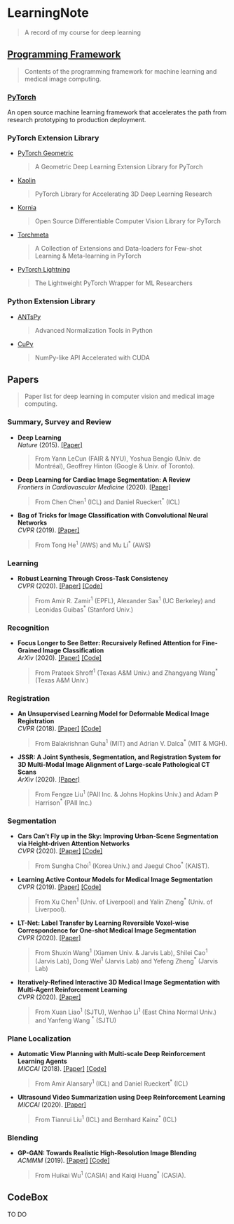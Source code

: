 # LearningNote
> A record of my course for deep learning

## [Programming Framework](Programming/Library_summary.md)
> Contents of the programming framework for machine learning and medical image computing.  

### [PyTorch](https://pytorch.org/)  
 An open source machine learning framework that accelerates the path from research prototyping to production deployment.

### PyTorch Extension Library
- [PyTorch Geometric](https://github.com/rusty1s/pytorch_geometric)
  > A Geometric Deep Learning Extension Library for PyTorch
- [Kaolin](https://github.com/NVIDIA/GameWorkskaolin)
  > PyTorch Library for Accelerating 3D Deep Learning Research
- [Kornia](https://github.com/kornia/kornia)
  > Open Source Differentiable Computer Vision Library for PyTorch
- [Torchmeta](https://github.com/tristandeleu/pytorch-meta)
  > A Collection of Extensions and Data-loaders for Few-shot Learning & Meta-learning in PyTorch
- [PyTorch Lightning](https://github.com/PyTorchLightning/pytorch-lightning)
  > The Lightweight PyTorch Wrapper for ML Researchers

  
### Python Extension Library
- [ANTsPy](https://github.com/ANTsX/ANTsPy)
  > Advanced Normalization Tools in Python
- [CuPy](https://github.com/cupy/cupy)
  > NumPy-like API Accelerated with CUDA


## Papers
> Paper list for deep learning in computer vision and medical image computing. 

### Summary, Survey and Review
- **Deep Learning**   
  *Nature* (2015). [[Paper]](https://www.nature.com/articles/nature14539)
  > From Yann LeCun (FAIR & NYU), Yoshua Bengio (Univ. de Montréal), Geoffrey Hinton (Google & Univ. of Toronto).
- **Deep Learning for Cardiac Image Segmentation: A Review**  
  *Frontiers in Cardiovascular Medicine* (2020). [[Paper]](https://www.ncbi.nlm.nih.gov/pmc/articles/PMC7066212/)
  > From Chen Chen<sup>1</sup> (ICL) and Daniel Rueckert<sup>*</sup> (ICL)
- **Bag of Tricks for Image Classification with Convolutional Neural Networks**  
  *CVPR* (2019). [[Paper]](https://arxiv.org/pdf/1812.01187v2.pdf)
  > From Tong He<sup>1</sup> (AWS) and Mu Li<sup>*</sup> (AWS)

### Learning
- **Robust Learning Through Cross-Task Consistency**  
  *CVPR* (2020). [[Paper]](https://consistency.epfl.ch/Cross_Task_Consistency_CVPR2020.pdf) [[Code]](https://github.com/EPFL-VILAB/XTConsistency)  
  > From Amir R. Zamir<sup>1</sup> (EPFL), Alexander Sax<sup>1</sup> (UC Berkeley) and Leonidas Guibas<sup>*</sup> (Stanford Univ.)

### Recognition
- **Focus Longer to See Better: Recursively Refined Attention for Fine-Grained Image Classification**  
  *ArXiv* (2020). [[Paper]](https://arxiv.org/pdf/2005.10979.pdf) [[Code]](https://github.com/TAMU-VITA/Focus-Longer-to-See-Better)
  > From Prateek Shroff<sup>1</sup> (Texas A&M Univ.) and Zhangyang Wang<sup>*</sup> (Texas A&M Univ.)

### Registration
- **An Unsupervised Learning Model for Deformable Medical Image Registration**  
  *CVPR* (2018). [[Paper]](https://arxiv.org/abs/1802.02604) [[Code]](https://github.com/voxelmorph/voxelmorph)
  > From Balakrishnan Guha<sup>1</sup> (MIT) and Adrian V. Dalca<sup>*</sup> (MIT & MGH).
- **JSSR: A Joint Synthesis, Segmentation, and Registration System for 3D Multi-Modal Image Alignment of Large-scale Pathological CT Scans**  
  *ArXiv* (2020). [[Paper]](https://arxiv.org/pdf/2005.12209.pdf)
  > From Fengze Liu<sup>1</sup> (PAII Inc. & Johns Hopkins Univ.) and Adam P Harrison<sup>*</sup> (PAII Inc.)
  
### Segmentation
- **Cars Can’t Fly up in the Sky: Improving Urban-Scene Segmentation via Height-driven Attention Networks**  
  *CVPR* (2020). [[Paper]](https://arxiv.org/pdf/2003.05128.pdf) [[Code]](https://github.com/shachoi/HANet)
  > From Sungha Choi<sup>1</sup> (Korea Univ.) and Jaegul Choo<sup>*</sup> (KAIST).
- **Learning Active Contour Models for Medical Image Segmentation**  
  *CVPR* (2019). [[Paper]](http://openaccess.thecvf.com/content_CVPR_2019/papers/Chen_Learning_Active_Contour_Models_for_Medical_Image_Segmentation_CVPR_2019_paper.pdf) [[Code]](https://github.com/xuuuuuuchen/Active-Contour-Loss)
  > From Xu Chen<sup>1</sup> (Univ. of Liverpool) and Yalin Zheng<sup>*</sup> (Univ. of Liverpool).
- **LT-Net: Label Transfer by Learning Reversible Voxel-wise Correspondence for One-shot Medical Image Segmentation**  
  *CVPR* (2020). [[Paper]](https://arxiv.org/abs/2003.07072)
  > From Shuxin Wang<sup>1</sup> (Xiamen Univ. & Jarvis Lab), Shilei Cao<sup>1</sup> (Jarvis Lab), Dong Wei<sup>1</sup> (Jarvis Lab) and Yefeng Zheng<sup>*</sup> (Jarvis Lab)
- **Iteratively-Refined Interactive 3D Medical Image Segmentation with Multi-Agent Reinforcement Learning**  
  *CVPR* (2020). [[Paper]](https://arxiv.org/abs/1911.10334)  
  > From Xuan Liao<sup>1</sup> (SJTU), Wenhao Li<sup>1</sup> (East China Normal Univ.) and Yanfeng Wang  <sup>*</sup> (SJTU)
 
 ### Plane Localization
- **Automatic View Planning with Multi-scale Deep Reinforcement Learning Agents**   
  *MICCAI* (2018). [[Paper]](https://arxiv.org/pdf/1806.03228.pdf) [[Code]](https://git.io/vhuMZ)  
  > From Amir Alansary<sup>1</sup> (ICL) and Daniel Rueckert<sup>*</sup> (ICL)  
- **Ultrasound Video Summarization using Deep Reinforcement Learning**  
  *MICCAI* (2020). [[Paper]](https://arxiv.org/pdf/2005.09531.pdf)
  > From Tianrui Liu<sup>1</sup> (ICL) and Bernhard Kainz<sup>*</sup> (ICL)

### Blending
- **GP-GAN: Towards Realistic High-Resolution Image Blending**  
  *ACMMM* (2019). [[Paper]](https://arxiv.org/pdf/1703.07195.pdf) [[Code]](https://github.com/wuhuikai/GP-GAN)  
  > From Huikai Wu<sup>1</sup> (CASIA) and Kaiqi Huang<sup>*</sup> (CASIA).

## CodeBox
TO DO

